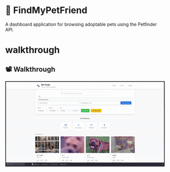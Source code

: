 # 🐾 FindMyPetFriend

A dashboard application for browsing adoptable pets using the Petfinder API. 

# walkthrough

## 📽️ Walkthrough

![Walkthrough GIF](public/PEtFinder-ezgif.com-video-to-gif-converter.gif)
